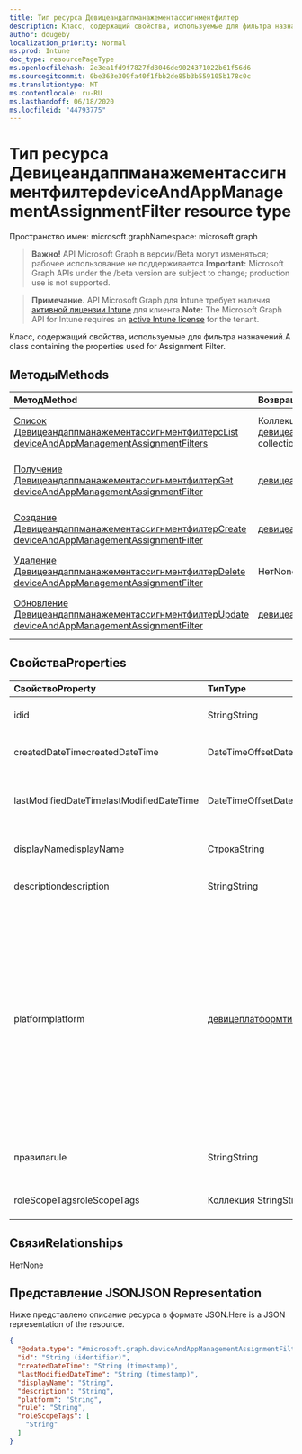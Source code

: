 ```yaml
---
title: Тип ресурса Девицеандаппманажементассигнментфилтер
description: Класс, содержащий свойства, используемые для фильтра назначений.
author: dougeby
localization_priority: Normal
ms.prod: Intune
doc_type: resourcePageType
ms.openlocfilehash: 2e3ea1fd9f7827fd8046de9024371022b61f56d6
ms.sourcegitcommit: 0be363e309fa40f1fbb2de85b3b559105b178c0c
ms.translationtype: MT
ms.contentlocale: ru-RU
ms.lasthandoff: 06/18/2020
ms.locfileid: "44793775"
---
```

# <a name="deviceandappmanagementassignmentfilter-resource-type"></a><span data-ttu-id="d0e62-103">Тип ресурса Девицеандаппманажементассигнментфилтер</span><span class="sxs-lookup"><span data-stu-id="d0e62-103">deviceAndAppManagementAssignmentFilter resource type</span></span>

<span data-ttu-id="d0e62-104">Пространство имен: microsoft.graph</span><span class="sxs-lookup"><span data-stu-id="d0e62-104">Namespace: microsoft.graph</span></span>

> <span data-ttu-id="d0e62-105">**Важно!** API Microsoft Graph в версии/Beta могут изменяться; рабочее использование не поддерживается.</span><span class="sxs-lookup"><span data-stu-id="d0e62-105">**Important:** Microsoft Graph APIs under the /beta version are subject to change; production use is not supported.</span></span>

> <span data-ttu-id="d0e62-106">**Примечание.** API Microsoft Graph для Intune требует наличия [активной лицензии Intune](https://go.microsoft.com/fwlink/?linkid=839381) для клиента.</span><span class="sxs-lookup"><span data-stu-id="d0e62-106">**Note:** The Microsoft Graph API for Intune requires an [active Intune license](https://go.microsoft.com/fwlink/?linkid=839381) for the tenant.</span></span>

<span data-ttu-id="d0e62-107">Класс, содержащий свойства, используемые для фильтра назначений.</span><span class="sxs-lookup"><span data-stu-id="d0e62-107">A class containing the properties used for Assignment Filter.</span></span>

## <a name="methods"></a><span data-ttu-id="d0e62-108">Методы</span><span class="sxs-lookup"><span data-stu-id="d0e62-108">Methods</span></span>
|<span data-ttu-id="d0e62-109">Метод</span><span class="sxs-lookup"><span data-stu-id="d0e62-109">Method</span></span>|<span data-ttu-id="d0e62-110">Возвращаемый тип</span><span class="sxs-lookup"><span data-stu-id="d0e62-110">Return Type</span></span>|<span data-ttu-id="d0e62-111">Описание</span><span class="sxs-lookup"><span data-stu-id="d0e62-111">Description</span></span>|
|:---|:---|:---|
|[<span data-ttu-id="d0e62-112">Список Девицеандаппманажементассигнментфилтерс</span><span class="sxs-lookup"><span data-stu-id="d0e62-112">List deviceAndAppManagementAssignmentFilters</span></span>](../api/intune-policyset-deviceandappmanagementassignmentfilter-list.md)|<span data-ttu-id="d0e62-113">Коллекция [девицеандаппманажементассигнментфилтер](../resources/intune-policyset-deviceandappmanagementassignmentfilter.md)</span><span class="sxs-lookup"><span data-stu-id="d0e62-113">[deviceAndAppManagementAssignmentFilter](../resources/intune-policyset-deviceandappmanagementassignmentfilter.md) collection</span></span>|<span data-ttu-id="d0e62-114">Список свойств и связей объектов [девицеандаппманажементассигнментфилтер](../resources/intune-policyset-deviceandappmanagementassignmentfilter.md) .</span><span class="sxs-lookup"><span data-stu-id="d0e62-114">List properties and relationships of the [deviceAndAppManagementAssignmentFilter](../resources/intune-policyset-deviceandappmanagementassignmentfilter.md) objects.</span></span>|
|[<span data-ttu-id="d0e62-115">Получение Девицеандаппманажементассигнментфилтер</span><span class="sxs-lookup"><span data-stu-id="d0e62-115">Get deviceAndAppManagementAssignmentFilter</span></span>](../api/intune-policyset-deviceandappmanagementassignmentfilter-get.md)|[<span data-ttu-id="d0e62-116">девицеандаппманажементассигнментфилтер</span><span class="sxs-lookup"><span data-stu-id="d0e62-116">deviceAndAppManagementAssignmentFilter</span></span>](../resources/intune-policyset-deviceandappmanagementassignmentfilter.md)|<span data-ttu-id="d0e62-117">Чтение свойств и связей объекта [девицеандаппманажементассигнментфилтер](../resources/intune-policyset-deviceandappmanagementassignmentfilter.md) .</span><span class="sxs-lookup"><span data-stu-id="d0e62-117">Read properties and relationships of the [deviceAndAppManagementAssignmentFilter](../resources/intune-policyset-deviceandappmanagementassignmentfilter.md) object.</span></span>|
|[<span data-ttu-id="d0e62-118">Создание Девицеандаппманажементассигнментфилтер</span><span class="sxs-lookup"><span data-stu-id="d0e62-118">Create deviceAndAppManagementAssignmentFilter</span></span>](../api/intune-policyset-deviceandappmanagementassignmentfilter-create.md)|[<span data-ttu-id="d0e62-119">девицеандаппманажементассигнментфилтер</span><span class="sxs-lookup"><span data-stu-id="d0e62-119">deviceAndAppManagementAssignmentFilter</span></span>](../resources/intune-policyset-deviceandappmanagementassignmentfilter.md)|<span data-ttu-id="d0e62-120">Создание нового объекта [девицеандаппманажементассигнментфилтер](../resources/intune-policyset-deviceandappmanagementassignmentfilter.md) .</span><span class="sxs-lookup"><span data-stu-id="d0e62-120">Create a new [deviceAndAppManagementAssignmentFilter](../resources/intune-policyset-deviceandappmanagementassignmentfilter.md) object.</span></span>|
|[<span data-ttu-id="d0e62-121">Удаление Девицеандаппманажементассигнментфилтер</span><span class="sxs-lookup"><span data-stu-id="d0e62-121">Delete deviceAndAppManagementAssignmentFilter</span></span>](../api/intune-policyset-deviceandappmanagementassignmentfilter-delete.md)|<span data-ttu-id="d0e62-122">Нет</span><span class="sxs-lookup"><span data-stu-id="d0e62-122">None</span></span>|<span data-ttu-id="d0e62-123">Удаляет объект [девицеандаппманажементассигнментфилтер](../resources/intune-policyset-deviceandappmanagementassignmentfilter.md).</span><span class="sxs-lookup"><span data-stu-id="d0e62-123">Deletes a [deviceAndAppManagementAssignmentFilter](../resources/intune-policyset-deviceandappmanagementassignmentfilter.md).</span></span>|
|[<span data-ttu-id="d0e62-124">Обновление Девицеандаппманажементассигнментфилтер</span><span class="sxs-lookup"><span data-stu-id="d0e62-124">Update deviceAndAppManagementAssignmentFilter</span></span>](../api/intune-policyset-deviceandappmanagementassignmentfilter-update.md)|[<span data-ttu-id="d0e62-125">девицеандаппманажементассигнментфилтер</span><span class="sxs-lookup"><span data-stu-id="d0e62-125">deviceAndAppManagementAssignmentFilter</span></span>](../resources/intune-policyset-deviceandappmanagementassignmentfilter.md)|<span data-ttu-id="d0e62-126">Обновление свойств объекта [девицеандаппманажементассигнментфилтер](../resources/intune-policyset-deviceandappmanagementassignmentfilter.md) .</span><span class="sxs-lookup"><span data-stu-id="d0e62-126">Update the properties of a [deviceAndAppManagementAssignmentFilter](../resources/intune-policyset-deviceandappmanagementassignmentfilter.md) object.</span></span>|

## <a name="properties"></a><span data-ttu-id="d0e62-127">Свойства</span><span class="sxs-lookup"><span data-stu-id="d0e62-127">Properties</span></span>
|<span data-ttu-id="d0e62-128">Свойство</span><span class="sxs-lookup"><span data-stu-id="d0e62-128">Property</span></span>|<span data-ttu-id="d0e62-129">Тип</span><span class="sxs-lookup"><span data-stu-id="d0e62-129">Type</span></span>|<span data-ttu-id="d0e62-130">Описание</span><span class="sxs-lookup"><span data-stu-id="d0e62-130">Description</span></span>|
|:---|:---|:---|
|<span data-ttu-id="d0e62-131">id</span><span class="sxs-lookup"><span data-stu-id="d0e62-131">id</span></span>|<span data-ttu-id="d0e62-132">String</span><span class="sxs-lookup"><span data-stu-id="d0e62-132">String</span></span>|<span data-ttu-id="d0e62-133">Ключ фильтра назначений.</span><span class="sxs-lookup"><span data-stu-id="d0e62-133">Key of the Assignment Filter.</span></span>|
|<span data-ttu-id="d0e62-134">createdDateTime</span><span class="sxs-lookup"><span data-stu-id="d0e62-134">createdDateTime</span></span>|<span data-ttu-id="d0e62-135">DateTimeOffset</span><span class="sxs-lookup"><span data-stu-id="d0e62-135">DateTimeOffset</span></span>|<span data-ttu-id="d0e62-136">Время создания фильтра назначений.</span><span class="sxs-lookup"><span data-stu-id="d0e62-136">Creation time of the Assignment Filter.</span></span>|
|<span data-ttu-id="d0e62-137">lastModifiedDateTime</span><span class="sxs-lookup"><span data-stu-id="d0e62-137">lastModifiedDateTime</span></span>|<span data-ttu-id="d0e62-138">DateTimeOffset</span><span class="sxs-lookup"><span data-stu-id="d0e62-138">DateTimeOffset</span></span>|<span data-ttu-id="d0e62-139">Время последнего изменения фильтра назначений.</span><span class="sxs-lookup"><span data-stu-id="d0e62-139">Last modified time of the Assignment Filter.</span></span>|
|<span data-ttu-id="d0e62-140">displayName</span><span class="sxs-lookup"><span data-stu-id="d0e62-140">displayName</span></span>|<span data-ttu-id="d0e62-141">Строка</span><span class="sxs-lookup"><span data-stu-id="d0e62-141">String</span></span>|<span data-ttu-id="d0e62-142">DisplayName фильтра назначений.</span><span class="sxs-lookup"><span data-stu-id="d0e62-142">DisplayName of the Assignment Filter.</span></span>|
|<span data-ttu-id="d0e62-143">description</span><span class="sxs-lookup"><span data-stu-id="d0e62-143">description</span></span>|<span data-ttu-id="d0e62-144">String</span><span class="sxs-lookup"><span data-stu-id="d0e62-144">String</span></span>|<span data-ttu-id="d0e62-145">Описание фильтра назначений.</span><span class="sxs-lookup"><span data-stu-id="d0e62-145">Description of the Assignment Filter.</span></span>|
|<span data-ttu-id="d0e62-146">platform</span><span class="sxs-lookup"><span data-stu-id="d0e62-146">platform</span></span>|[<span data-ttu-id="d0e62-147">девицеплатформтипе</span><span class="sxs-lookup"><span data-stu-id="d0e62-147">devicePlatformType</span></span>](../resources/intune-shared-deviceplatformtype.md)|<span data-ttu-id="d0e62-148">Тип платформы устройств, к которым будет применяться фильтр назначений.</span><span class="sxs-lookup"><span data-stu-id="d0e62-148">Platform type of the devices on which the Assignment Filter will be applicable.</span></span> <span data-ttu-id="d0e62-149">Возможные значения: `android`, `androidForWork`, `iOS`, `macOS`, `windowsPhone81`, `windows81AndLater`, `windows10AndLater`, `androidWorkProfile`, `unknown`.</span><span class="sxs-lookup"><span data-stu-id="d0e62-149">Possible values are: `android`, `androidForWork`, `iOS`, `macOS`, `windowsPhone81`, `windows81AndLater`, `windows10AndLater`, `androidWorkProfile`, `unknown`.</span></span>|
|<span data-ttu-id="d0e62-150">правила</span><span class="sxs-lookup"><span data-stu-id="d0e62-150">rule</span></span>|<span data-ttu-id="d0e62-151">String</span><span class="sxs-lookup"><span data-stu-id="d0e62-151">String</span></span>|<span data-ttu-id="d0e62-152">Определение правила для фильтра назначений.</span><span class="sxs-lookup"><span data-stu-id="d0e62-152">Rule definition of the Assignment Filter.</span></span>|
|<span data-ttu-id="d0e62-153">roleScopeTags</span><span class="sxs-lookup"><span data-stu-id="d0e62-153">roleScopeTags</span></span>|<span data-ttu-id="d0e62-154">Коллекция String</span><span class="sxs-lookup"><span data-stu-id="d0e62-154">String collection</span></span>|<span data-ttu-id="d0e62-155">RoleScopeTags фильтра назначений.</span><span class="sxs-lookup"><span data-stu-id="d0e62-155">RoleScopeTags of the Assignment Filter.</span></span>|

## <a name="relationships"></a><span data-ttu-id="d0e62-156">Связи</span><span class="sxs-lookup"><span data-stu-id="d0e62-156">Relationships</span></span>
<span data-ttu-id="d0e62-157">Нет</span><span class="sxs-lookup"><span data-stu-id="d0e62-157">None</span></span>

## <a name="json-representation"></a><span data-ttu-id="d0e62-158">Представление JSON</span><span class="sxs-lookup"><span data-stu-id="d0e62-158">JSON Representation</span></span>
<span data-ttu-id="d0e62-159">Ниже представлено описание ресурса в формате JSON.</span><span class="sxs-lookup"><span data-stu-id="d0e62-159">Here is a JSON representation of the resource.</span></span>
<!-- {
  "blockType": "resource",
  "keyProperty": "id",
  "@odata.type": "microsoft.graph.deviceAndAppManagementAssignmentFilter"
}
-->
``` json
{
  "@odata.type": "#microsoft.graph.deviceAndAppManagementAssignmentFilter",
  "id": "String (identifier)",
  "createdDateTime": "String (timestamp)",
  "lastModifiedDateTime": "String (timestamp)",
  "displayName": "String",
  "description": "String",
  "platform": "String",
  "rule": "String",
  "roleScopeTags": [
    "String"
  ]
}
```




